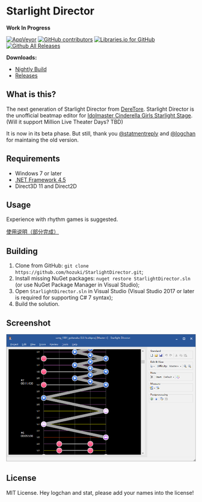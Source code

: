 ﻿# Starlight Director

**Work In Progress**

[![AppVeyor](https://img.shields.io/appveyor/ci/hozuki/starlightdirector.svg)](https://ci.appveyor.com/project/hozuki/starlightdirector)
[![GitHub contributors](https://img.shields.io/github/contributors/hozuki/StarlightDirector.svg)](https://github.com/hozuki/StarlightDirector/graphs/contributors)
[![Libraries.io for GitHub](https://img.shields.io/librariesio/github/hozuki/StarlightDirector.svg)](https://github.com/hozuki/StarlightDirector)
[![Github All Releases](https://img.shields.io/github/downloads/hozuki/StarlightDirector/total.svg)](https://github.com/hozuki/StarlightDirector/releases)

**Downloads:**

- [Nightly Build](https://ci.appveyor.com/api/projects/hozuki/starlightdirector/artifacts/sd-latest.zip)
- [Releases](https://github.com/hozuki/StarlightDirector/releases)

## What is this?

The next generation of Starlight Director from [DereTore](https://github.com/OpenCGSS/DereTore). Starlight Director is the unofficial beatmap
editor for [Idolmaster Cinderella Girls Starlight Stage](http://cinderella.idolmaster.jp/sl-stage/). (Will it support Million Live Theater Days? TBD)

It is now in its beta phase. But still, thank you [@statmentreply](https://github.com/statementreply) and [@logchan](https://github.com/logchan)
for maintaing the old version.

## Requirements

- Windows 7 or later
- [.NET Framework 4.5](https://www.microsoft.com/en-us/download/details.aspx?id=42642)
- Direct3D 11 and Direct2D

##  Usage

Experience with rhythm games is suggested.

[使用说明（部分完成）](StarlightDirector.App/Resources/Docs/Help.md)

## Building

1. Clone from GitHub: `git clone https://github.com/hozuki/StarlightDirector.git`;
2. Install missing NuGet packages: `nuget restore StarlightDirector.sln` (or use NuGet Package Manager in Visual Studio);
3. Open `StarlightDirector.sln` in Visual Studio (Visual Studio 2017 or later is required for supporting C# 7 syntax);
4. Build the solution.

## Screenshot

![Screenshot 23 May 2017](res/images/early_preview.png)

## License

MIT License. Hey logchan and stat, please add your names into the license!

